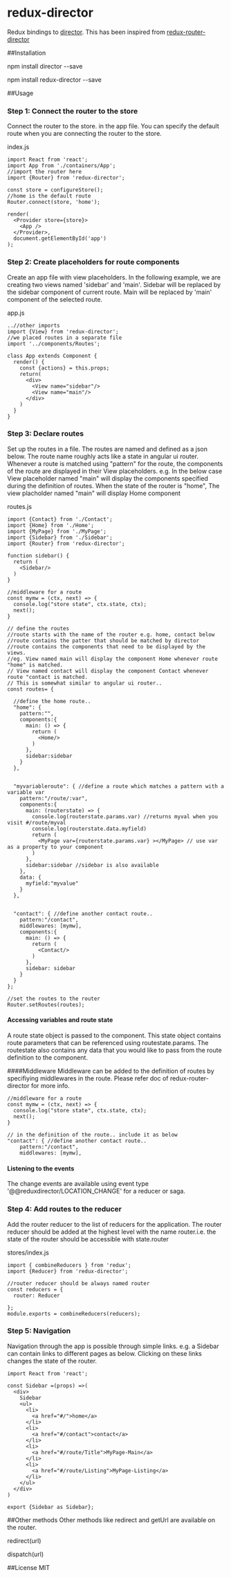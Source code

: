 # redux-director
Redux bindings to [director](https://github.com/flatiron/director). This has been inspired from [redux-router-director](https://www.npmjs.com/package/redux-router-director)

##Installation

npm install director --save

npm install redux-director --save

##Usage

### Step 1: Connect the router to the store
Connect the router to the store. in the app file. You can specify the default route when you are connecting the router to the store.

index.js
```
import React from 'react';
import App from './containers/App';
//import the router here
import {Router} from 'redux-director';

const store = configureStore();
//home is the default route
Router.connect(store, 'home');

render(
  <Provider store={store}>
    <App />
  </Provider>,
  document.getElementById('app')
);

```

### Step 2: Create placeholders for route components
Create an app file with view placeholders. In the following example, we are creating two views named 'sidebar' and 'main'. Sidebar will be replaced by the sidebar component of current route. Main will be replaced by 'main' component of the selected route.

app.js

```
..//other imports
import {View} from 'redux-director';
//we placed routes in a separate file
import '../components/Routes';

class App extends Component {
  render() {
    const {actions} = this.props;
    return(
      <div>
        <View name="sidebar"/>
        <View name="main"/>
      </div>
    )
  }
}

```

### Step 3: Declare routes 

Set up the routes in a file. The routes are named and defined as a json below. The route name roughly acts like a state in angular ui router. Whenever a route is matched using "pattern" for the route, the components of the route are displayed in their View placeholders. e.g. In the below case View placeholder named "main" will display the components specified during the definition of routes. When the state of the router is "home", The view placholder named "main" will display Home component

routes.js
```
import {Contact} from './Contact';
import {Home} from './Home';
import {MyPage} from './MyPage';
import {Sidebar} from './Sidebar';
import {Router} from 'redux-director';

function sidebar() {
  return (
    <Sidebar/>
  )
}

//middleware for a route
const mymw = (ctx, next) => {
  console.log("store state", ctx.state, ctx);
  next();
}

// define the routes
//route starts with the name of the router e.g. home, contact below
//route contains the patter that should be matched by director
//route contains the components that need to be displayed by the views.
//eg. View named main will display the component Home whenever route "home" is matched.
// View named contact will display the component Contact whenever route "contact is matched.
// This is somewhat similar to angular ui router.. 
const routes= {

  //define the home route.. 
  "home": {
    pattern:"",
    components:{
      main: () => {
        return (
          <Home/>
        )
      },
      sidebar:sidebar
    }
  },
  
  
  "myvariableroute": { //define a route which matches a pattern with a variable var
    pattern:"/route/:var",
    components:{
      main: (routerstate) => {
        console.log(routerstate.params.var) //returns myval when you visit #/route/myval
        console.log(routerstate.data.myfield)
        return (
          <MyPage var={routerstate.params.var} ></MyPage> // use var as a property to your component
        )
      },
      sidebar:sidebar //sidebar is also available
    },
    data: {
      myfield:"myvalue"
    }
  },
  
  
  "contact": { //define another contact route..
    pattern:"/contact",
    middlewares: [mymw],
    components:{
      main: () => {
        return (
          <Contact/>
        )
      },
      sidebar: sidebar
    }
  }
};

//set the routes to the router
Router.setRoutes(routes);

```

#### Accessing variables and route state
A route state object is passed to the component. This state object contains route parameters that can be referenced using routestate.params. The routestate also contains any data that you would like to pass from the route definition to the component.

####Middleware
Middleware can be added to the definition of routes by specifiying middlewares in the route. Please refer doc of redux-router-director for more info. 

```
//middleware for a route
const mymw = (ctx, next) => {
  console.log("store state", ctx.state, ctx);
  next();
}

// in the definition of the route.. include it as below
"contact": { //define another contact route..
    pattern:"/contact",
    middlewares: [mymw],

```

#### Listening to the events
The change events are available using event type '@@reduxdirector/LOCATION_CHANGE' for a reducer or saga. 

### Step 4: Add routes to the reducer
Add the router reducer to the list of reducers for the application. The router reducer should be added at the highest level with the name router.i.e. the state of the router should be accessible with state.router

stores/index.js
```
import { combineReducers } from 'redux';
import {Reducer} from 'redux-director';

//router reducer should be always named router
const reducers = {
  router: Reducer

};
module.exports = combineReducers(reducers);
```
### Step 5: Navigation
Navigation through the app is possible through simple <a> links. e.g. a Sidebar can contain links to different pages as below. Clicking on these links changes the state of the router.

```
import React from 'react';

const Sidebar =(props) =>(
  <div>
    Sidebar
    <ul>
      <li>
        <a href="#/">home</a>
      </li>
      <li>
        <a href="#/contact">contact</a>
      </li>
      <li>
        <a href="#/route/Title">MyPage-Main</a>
      </li>
      <li>
        <a href="#/route/Listing">MyPage-Listing</a>
      </li>
    </ul>
  </div>
)

export {Sidebar as Sidebar};

```


##Other methods
Other methods like redirect and getUrl are available on the router.

redirect(url)

dispatch(url)

##License
MIT
